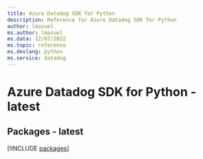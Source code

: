 ```yaml
---
title: Azure Datadog SDK for Python
description: Reference for Azure Datadog SDK for Python
author: lmazuel
ms.author: lmazuel
ms.data: 12/07/2022
ms.topic: reference
ms.devlang: python
ms.service: datadog
---
```

# Azure Datadog SDK for Python - latest
## Packages - latest
[!INCLUDE [packages](datadog-index.md)]